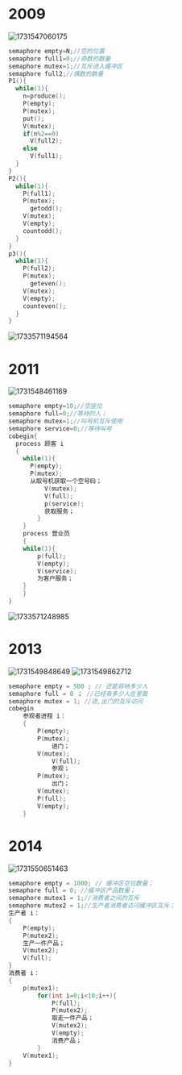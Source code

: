 # 2009 
![1731547060175](https://github.com/user-attachments/assets/9f18c78b-a2ae-4d85-8789-e72ac0b33c22)
```C
semaphore empty=N;//空的位置
semaphore full1=0;//奇数的数量
semaphore mutex=1;//互斥进入缓冲区
semaphore full2;//偶数的数量
P1(){
  while(1){
    n=produce();
    P(empty);
    P(mutex);
    put();
    V(mutex);
    if(n%2==0)
      V(full2);
    else
      V(full1);
  }
}
P2(){
  while(1){
    P(full1);
    P(mutex);
      getodd();
    V(mutex);
    V(empty);
    countodd();
  }
}
p3(){
  while(1){
    P(full2);
    P(mutex);
      geteven();
    V(mutex);
    V(empty);
    counteven();
  }
}
```
![1733571194564](https://github.com/user-attachments/assets/0d163247-72ed-41e1-bffb-d3e018b22d36)


  
# 2011
![1731548461169](https://github.com/user-attachments/assets/66ef52db-9ed3-44ef-b69e-c861c31243b3)
```C
semaphore empty=10;//空座位
semaphore full=0;//等待的人；
semaphore mutex=1;//叫号机互斥使用
semaphore service=0;//等待叫号
cobegin{
  process 顾客 i
  {
    while(1){
      P(empty);
      P(mutex);
      从取号机获取一个空号码；
 		  V(mutex);
		  V(full);
		  p(service);
		  获取服务；
		}
	}
  	process 营业员
	{
	while(1){
		p(full);
		V(empty);
		V(service);
		为客户服务；
	}
	}
} 

```
![1733571248985](https://github.com/user-attachments/assets/52281a45-cbfd-4124-ac2a-96b98453ceee)
# 2013
![1731549848649](https://github.com/user-attachments/assets/d30eaa28-7c62-4db8-8f93-be8152b9bd3d)
![1731549862712](https://github.com/user-attachments/assets/8490fde9-4542-4ad2-a584-91dcbc6bf6d0)

```C
semaphore empty = 500 ; // 还能容纳多少人
semaphore full = 0 ； //已经有多少人在里面
semaphore mutex = 1; //进,出门的互斥访问
cobegin 
	参观者进程 i：
	{
		P(empty);
		P(mutex);
			进门；
		V(mutex);
			V(full);
			参观；
		P(mutex);
			出门；
		V(mutex);
		P(full);
		V(empty);
	}
```
# 2014
![1731550651463](https://github.com/user-attachments/assets/e315abad-32e0-4f5b-be93-9a95acb287bb)
```C
semaphore empty = 1000; // 缓冲区空位数量；
semaphore full = 0; //缓冲区产品数量；
semaphore mutex1 = 1;//消费者之间的互斥
semaphore mutex2 = 1;//生产者消费者访问缓冲区互斥；
生产者 i：
{
	P(empty);
	P(mutex2);
	生产一件产品；
	V(mutex2);
	V(full);
}
消费者 i：
{
	p(mutex1);
		for(int i=0;i<10;i++){
			P(full);
			P(mutex2);
			取走一件产品；
			V(mutex2);
			V(empty);
			消费产品；
		}
	V(mutex1);
}
```


